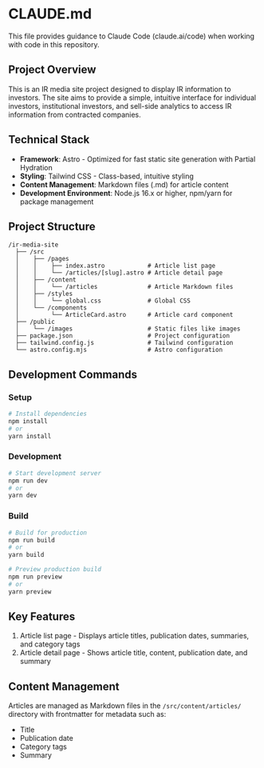 # CLAUDE.md

This file provides guidance to Claude Code (claude.ai/code) when working with code in this repository.

## Project Overview

This is an IR media site project designed to display IR information to investors. The site aims to provide a simple, intuitive interface for individual investors, institutional investors, and sell-side analytics to access IR information from contracted companies.

## Technical Stack

- **Framework**: Astro - Optimized for fast static site generation with Partial Hydration
- **Styling**: Tailwind CSS - Class-based, intuitive styling
- **Content Management**: Markdown files (.md) for article content
- **Development Environment**: Node.js 16.x or higher, npm/yarn for package management

## Project Structure

```
/ir-media-site
  ├── /src
  │    ├── /pages
  │    │    ├── index.astro            # Article list page
  │    │    └── /articles/[slug].astro # Article detail page
  │    ├── /content
  │    │    └── /articles              # Article Markdown files
  │    ├── /styles
  │    │    └── global.css             # Global CSS
  │    └── /components
  │         └── ArticleCard.astro      # Article card component
  ├── /public
  │    └── /images                     # Static files like images
  ├── package.json                     # Project configuration
  ├── tailwind.config.js               # Tailwind configuration
  └── astro.config.mjs                 # Astro configuration
```

## Development Commands

### Setup
```bash
# Install dependencies
npm install
# or
yarn install
```

### Development
```bash
# Start development server
npm run dev
# or
yarn dev
```

### Build
```bash
# Build for production
npm run build
# or
yarn build

# Preview production build
npm run preview
# or
yarn preview
```

## Key Features

1. Article list page - Displays article titles, publication dates, summaries, and category tags
2. Article detail page - Shows article title, content, publication date, and summary

## Content Management

Articles are managed as Markdown files in the `/src/content/articles/` directory with frontmatter for metadata such as:
- Title
- Publication date
- Category tags
- Summary
